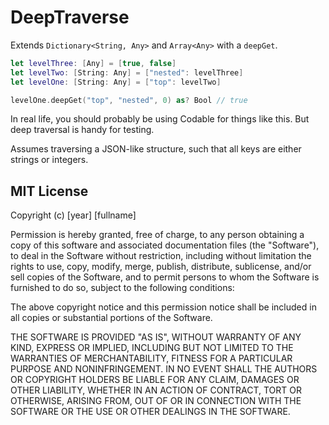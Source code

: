 # DeepTraverse

Extends `Dictionary<String, Any>` and `Array<Any>` with a `deepGet`.

```swift
let levelThree: [Any] = [true, false]
let levelTwo: [String: Any] = ["nested": levelThree]
let levelOne: [String: Any] = ["top": levelTwo]

levelOne.deepGet("top", "nested", 0) as? Bool // true
```

In real life, you should probably be using Codable for things like this. But deep traversal is handy for testing.

Assumes traversing a JSON-like structure, such that all keys are either strings or integers.

## MIT License

Copyright (c) [year] [fullname]

Permission is hereby granted, free of charge, to any person obtaining a copy
of this software and associated documentation files (the "Software"), to deal
in the Software without restriction, including without limitation the rights
to use, copy, modify, merge, publish, distribute, sublicense, and/or sell
copies of the Software, and to permit persons to whom the Software is
furnished to do so, subject to the following conditions:

The above copyright notice and this permission notice shall be included in all
copies or substantial portions of the Software.

THE SOFTWARE IS PROVIDED "AS IS", WITHOUT WARRANTY OF ANY KIND, EXPRESS OR
IMPLIED, INCLUDING BUT NOT LIMITED TO THE WARRANTIES OF MERCHANTABILITY,
FITNESS FOR A PARTICULAR PURPOSE AND NONINFRINGEMENT. IN NO EVENT SHALL THE
AUTHORS OR COPYRIGHT HOLDERS BE LIABLE FOR ANY CLAIM, DAMAGES OR OTHER
LIABILITY, WHETHER IN AN ACTION OF CONTRACT, TORT OR OTHERWISE, ARISING FROM,
OUT OF OR IN CONNECTION WITH THE SOFTWARE OR THE USE OR OTHER DEALINGS IN THE
SOFTWARE.

